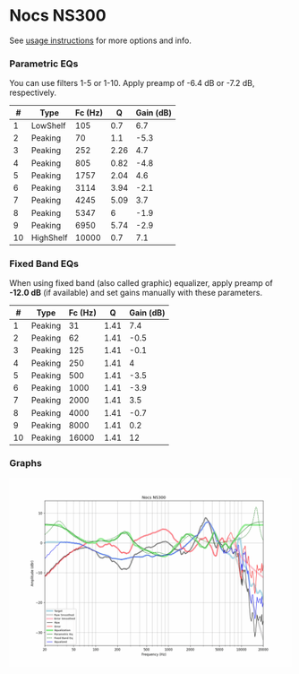 # Nocs NS300
See [usage instructions](https://github.com/jaakkopasanen/AutoEq#usage) for more options and info.

### Parametric EQs
You can use filters 1-5 or 1-10. Apply preamp of -6.4 dB or -7.2 dB, respectively.

|   # | Type      |   Fc (Hz) |    Q |   Gain (dB) |
|-----|-----------|-----------|------|-------------|
|   1 | LowShelf  |       105 | 0.7  |         6.7 |
|   2 | Peaking   |        70 | 1.1  |        -5.3 |
|   3 | Peaking   |       252 | 2.26 |         4.7 |
|   4 | Peaking   |       805 | 0.82 |        -4.8 |
|   5 | Peaking   |      1757 | 2.04 |         4.6 |
|   6 | Peaking   |      3114 | 3.94 |        -2.1 |
|   7 | Peaking   |      4245 | 5.09 |         3.7 |
|   8 | Peaking   |      5347 | 6    |        -1.9 |
|   9 | Peaking   |      6950 | 5.74 |        -2.9 |
|  10 | HighShelf |     10000 | 0.7  |         7.1 |

### Fixed Band EQs
When using fixed band (also called graphic) equalizer, apply preamp of **-12.0 dB** (if available) and set gains manually with these parameters.

|   # | Type    |   Fc (Hz) |    Q |   Gain (dB) |
|-----|---------|-----------|------|-------------|
|   1 | Peaking |        31 | 1.41 |         7.4 |
|   2 | Peaking |        62 | 1.41 |        -0.5 |
|   3 | Peaking |       125 | 1.41 |        -0.1 |
|   4 | Peaking |       250 | 1.41 |         4   |
|   5 | Peaking |       500 | 1.41 |        -3.5 |
|   6 | Peaking |      1000 | 1.41 |        -3.9 |
|   7 | Peaking |      2000 | 1.41 |         3.5 |
|   8 | Peaking |      4000 | 1.41 |        -0.7 |
|   9 | Peaking |      8000 | 1.41 |         0.2 |
|  10 | Peaking |     16000 | 1.41 |        12   |

### Graphs
![](./Nocs%20NS300.png)
